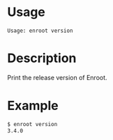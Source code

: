 # Usage

`Usage: enroot version`

# Description

Print the release version of Enroot.

# Example

```sh
$ enroot version
3.4.0
```
